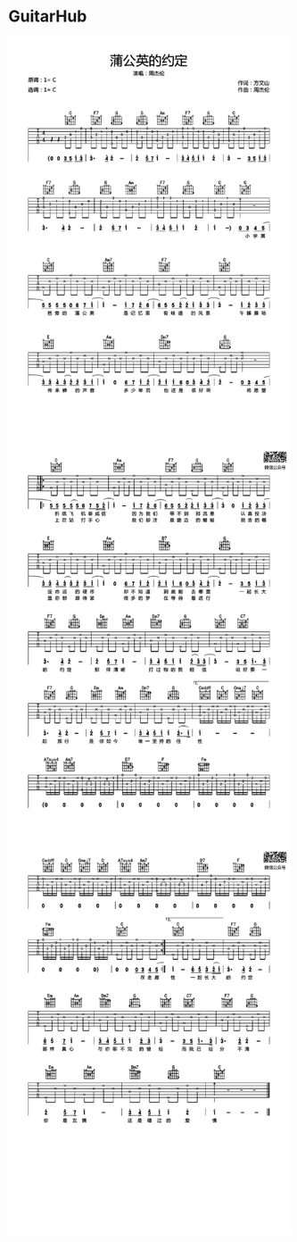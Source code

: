 # GuitarHub

![周杰伦《蒲公英的约定》吉他谱_C调高清版_0](./周杰伦《蒲公英的约定》吉他谱_C调高清版_0.jpg)
![周杰伦《蒲公英的约定》吉他谱_C调高清版_1](./周杰伦《蒲公英的约定》吉他谱_C调高清版_1.jpg)
![周杰伦《蒲公英的约定》吉他谱_C调高清版_2](./周杰伦《蒲公英的约定》吉他谱_C调高清版_2.jpg)
